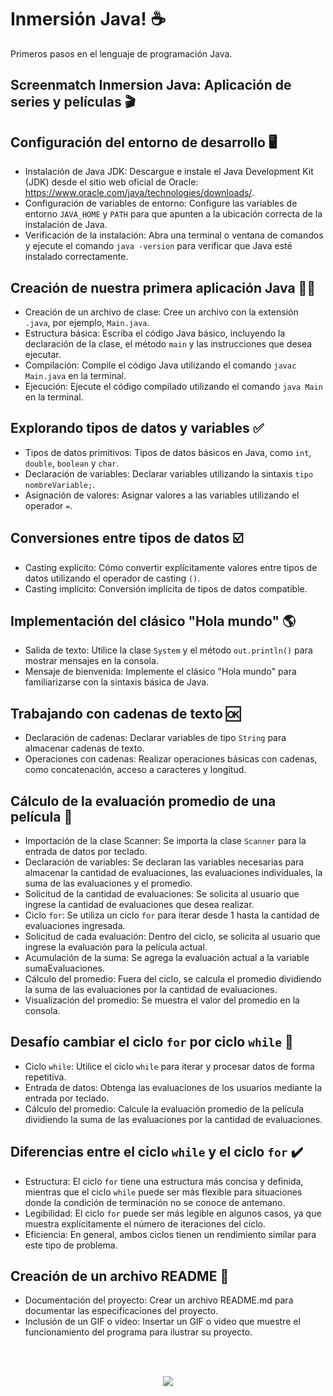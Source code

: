 # Inmersión Java! ☕
Primeros pasos en el lenguaje de programación Java. 

## Screenmatch Inmersion Java: Aplicación de series y películas 🎬

## Configuración del entorno de desarrollo 🖥️

- Instalación de Java JDK: Descargue e instale el Java Development Kit (JDK) desde el sitio web oficial de Oracle: https://www.oracle.com/java/technologies/downloads/.
- Configuración de variables de entorno: Configure las variables de entorno `JAVA_HOME` y `PATH` para que apunten a la ubicación correcta de la instalación de Java.
- Verificación de la instalación: Abra una terminal o ventana de comandos y ejecute el comando `java -version` para verificar que Java esté instalado correctamente.

## Creación de nuestra primera aplicación Java 👩‍💻

- Creación de un archivo de clase: Cree un archivo con la extensión `.java`, por ejemplo, `Main.java`.
- Estructura básica: Escriba el código Java básico, incluyendo la declaración de la clase, el método `main` y las instrucciones que desea ejecutar.
- Compilación: Compile el código Java utilizando el comando `javac Main.java` en la terminal.
- Ejecución: Ejecute el código compilado utilizando el comando `java Main` en la terminal.

## Explorando tipos de datos y variables ✅

- Tipos de datos primitivos: Tipos de datos básicos en Java, como `int`, `double`, `boolean` y `char`.
- Declaración de variables: Declarar variables utilizando la sintaxis `tipo nombreVariable;`.
- Asignación de valores: Asignar valores a las variables utilizando el operador `=`.

## Conversiones entre tipos de datos ☑️

- Casting explícito: Cómo convertir explícitamente valores entre tipos de datos utilizando el operador de casting `()`.
- Casting implícito: Conversión implícita de tipos de datos compatible.

## Implementación del clásico "Hola mundo" 🌎

- Salida de texto: Utilice la clase `System` y el método `out.println()` para mostrar mensajes en la consola.
- Mensaje de bienvenida: Implemente el clásico "Hola mundo" para familiarizarse con la sintaxis básica de Java.

## Trabajando con cadenas de texto 🆗

- Declaración de cadenas: Declarar variables de tipo `String` para almacenar cadenas de texto.
- Operaciones con cadenas: Realizar operaciones básicas con cadenas, como concatenación, acceso a caracteres y longitud.

## Cálculo de la evaluación promedio de una película 🔢

- Importación de la clase Scanner: Se importa la clase `Scanner` para la entrada de datos por teclado.
- Declaración de variables: Se declaran las variables necesarias para almacenar la cantidad de evaluaciones, las evaluaciones individuales, la suma de las evaluaciones y el promedio.
- Solicitud de la cantidad de evaluaciones: Se solicita al usuario que ingrese la cantidad de evaluaciones que desea realizar.
- Ciclo `for`: Se utiliza un ciclo `for` para iterar desde 1 hasta la cantidad de evaluaciones ingresada.
- Solicitud de cada evaluación: Dentro del ciclo, se solicita al usuario que ingrese la evaluación para la película actual.
- Acumulación de la suma: Se agrega la evaluación actual a la variable sumaEvaluaciones.
- Cálculo del promedio: Fuera del ciclo, se calcula el promedio dividiendo la suma de las evaluaciones por la cantidad de evaluaciones.
- Visualización del promedio: Se muestra el valor del promedio en la consola.

## Desafío cambiar el ciclo `for` por ciclo `while` 🚨
- Ciclo `while`: Utilice el ciclo `while` para iterar y procesar datos de forma repetitiva.
- Entrada de datos: Obtenga las evaluaciones de los usuarios mediante la entrada por teclado.
- Cálculo del promedio: Calcule la evaluación promedio de la película dividiendo la suma de las evaluaciones por la cantidad de evaluaciones.

## Diferencias entre el ciclo `while` y el ciclo `for` ✔️

- Estructura: El ciclo `for` tiene una estructura más concisa y definida, mientras que el ciclo `while` puede ser más flexible para situaciones donde la condición de terminación no se conoce de antemano.
- Legibilidad: El ciclo `for` puede ser más legible en algunos casos, ya que muestra explícitamente el número de iteraciones del ciclo.
- Eficiencia: En general, ambos ciclos tienen un rendimiento similar para este tipo de problema.

## Creación de un archivo README 📑

- Documentación del proyecto: Crear un archivo README.md para documentar las especificaciones del proyecto.
- Inclusión de un GIF o video: Insertar un GIF o video que muestre el funcionamiento del programa para ilustrar su proyecto.

<br></br>
<p align="center">
  <img src="https://github.com/Orliluq/screenmatch-inmersion-java/assets/122529721/54a75f74-0af8-4fa5-b1b0-ae195849aff8"
</p>

